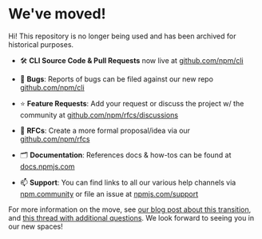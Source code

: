 # We've moved!

Hi! This repository is no longer being used and has been archived for historical purposes.

* 🛠 **CLI Source Code & Pull Requests** now live at [github.com/npm/cli](https://github.com/npm/cli)

* 🐞 **Bugs**: Reports of bugs can be filed against our new repo [github.com/npm/cli](https://github.com/npm/cli/issues/new/choose)

* ⭐️ **Feature Requests**: Add your request or discuss the project w/ the community at [github.com/npm/rfcs/discussions](https://github.com/npm/rfcs/discussions)

* 📃 **RFCs**: Create a more formal proposal/idea via our [github.com/npm/rfcs](https://github.com/npm/rfcs)

* 🗂 **Documentation**: References docs & how-tos can be found at [docs.npmjs.com](https://docs.npmjs.com/)

* 📫 **Support**: You can find links to all our various help channels via [npm.community](https://npm.community/) or file an issue at [npmjs.com/support](https://www.npmjs.com/support)

For more information on the move, see [our blog post about this transition](https://blog.npmjs.org/post/175587538995/announcing-npmcommunity), and [this thread with additional questions](https://npm.community/t/request-for-more-details-about-moving-from-github-issues-to-npm-community/309). We look forward to seeing you in our new spaces!
